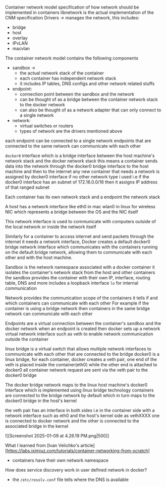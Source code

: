 Container network model 
specification of how network should be implemented in containers 
libnetwork is the actual implementation of the CNM specification 
Drivers -> manages the network, this includes:
- bridge
-  host 
- overlay 
- IPvLAN 
- macvlan 


The container network model contains the following components 
- sandbox -> 
	- the actual network stack of the container
	- each container has independent network stack 
	- it includes IP tables, DNS configs and other network related stuffs 
-  endpoint:
	- connection point between the sandbox and the network 
	- can be thought of as a bridge between the container network stack to the docker network 
	- can also be thought of as a network adapter that can only connect to a single network 
- network:
	- virtual switches or routers
	- types of network are the drivers mentioned above 

each endpoint can be connected to a single network 
endpoints that are connected to the same network can communicate with each other 


`docker0` interface which is a bridge interface between the host machine's network stack and the docker network stack 
this means a container sends data into the network through the docker0 bridge interface to the host machine and then to the internet 
any new container that needs a network is assigned by docker0 interface if no other network type i used i.e if the docker0 interface has an subnet of 172.16.0.0/16 then it assigns IP address of that ranged subnet 

Each container has its own network stack and a endpoint
the network stack 


A host has a network interface like eth0 in mac wlan0 in linux for wireless NIC which represents a bridge between the OS and the NIC itself

This network interface is used to communicate with computers outside of the local network or inside the network itself

Similarly for a container to access internet and send packets through the internet it needs a network interface, Docker creates a default docker0 bridge network interface which communicates with the containers running on the default bridge network, allowing them to communicate with each other and with the host machine.


Sandbox is the network namespace associated with a docker container
it isolates the container's network stack from the host and other containers 
the sandbox provides the container with their own IP, interface, routing table, DNS and more 
includes a loopback interface `lo` for internal communication 

Network provides the communication scope of the containers
it tells if and which containers can communicate with each other 
For example if the container is using a bridge network then containers in the same bridge network can communicate with each other 

Endpoints are a virtual connection between the container's sandbox and the docker network 
when an endpoint is created then docker sets up a network virtual network interface such as veth to enable network communication outside the container 

linux bridge is a virtual switch that allows multiple network interfaces to communicate with each other that are connected to the bridge 
docker0 is a linux bridge, 
for each container, docker creates a veth pair, one end of the veth is placed inside the container(eth0) while the other end is attached to docker0
all container network request are sent via the veth pair to the docker0 bridge 


The docker bridge network maps to the linux host machine's docker0 interface which is implemented using linux bridge technology 
containers are connected to the bridge network by default which in turn maps to the docker0 bridge in the host's kernel 

the veth pair has an interface in both sides i.e in the container side with a network interface such as eth0 and the host's kernel side as vethXXXX
one is connected to docker network and the other is connected to the associated bridge in the kernel

![[Screenshot 2025-01-09 at 4.26.19 PM.png|500]]



What I learned from [Ivan Velichko's article][https://labs.iximiuz.com/tutorials/container-networking-from-scratch]
- containers have their own network namespace 



How does service discovery work in user defined network in docker?
- the `/etc/resolv.conf` file tells where the DNS is available 